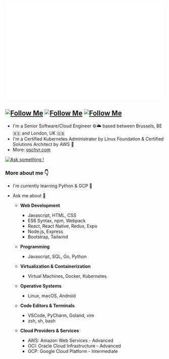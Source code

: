 <div align="center">
	<br>
	<a href="https://oschvr.com">
		<img src="https://raw.githubusercontent.com/oschvr/oschvr/master/header.svg" width="800" height="300">
	</a>
	<br>
</div>


[![Follow Me](https://img.shields.io/twitter/follow/oschvr?style=social)](https://twitter.com/oschvr)  [![Follow Me](https://img.shields.io/github/followers/oschvr?style=social)](https://github.com/oschvr) [![Follow Me](https://img.shields.io/mastodon/follow/109298225563075500?domain=https%3A%2F%2Fmastodon.online%2F&style=social)](https://mastodon.online/@oschvr)
---

- I'm a Senior Software/Cloud Engineer ⚙️🌥 based between Brussels, BE 🇧🇪 and London, UK 🇬🇧
- I'm a Certified Kubernetes Administrator by Linux Foundation & Certified Solutions Architect by AWS 📜
- More: [oschvr.com](oschvr.com)

[![Ask something !](https://img.shields.io/badge/Ask%20me-anything-1abc9c.svg)](https://gitHub.com/oschvr/ama)


 
### More about me 👇

- I'm currently learning Python & GCP 🌱 
- Ask me about 🤔 

	- **Web Development**
		- Javascript, HTML, CSS
		- ES6 Syntax, npm, Webpack
		- React, React Native, Redux, Expo
		- Node.js, Express 
		- Bootstrap, Tailwind

	- **Programming**
		- Javascript, SQL, Go, Python

	- **Virtualization & Containerization**
		- Virtual Machines, Docker, Kubernetes

	- **Operative Systems**
		- Linux, macOS, Android

	- **Code Editors & Terminals**
		- VSCode, PyCharm, Goland, vim
		- zsh, sh, bash

	- **Cloud Providers & Services**
		- AWS: Amazon Web Services - Advanced
		- OCI: Oracle Cloud Infrastructure - Advanced
		- GCP: Google Cloud Platform - Intermediate
